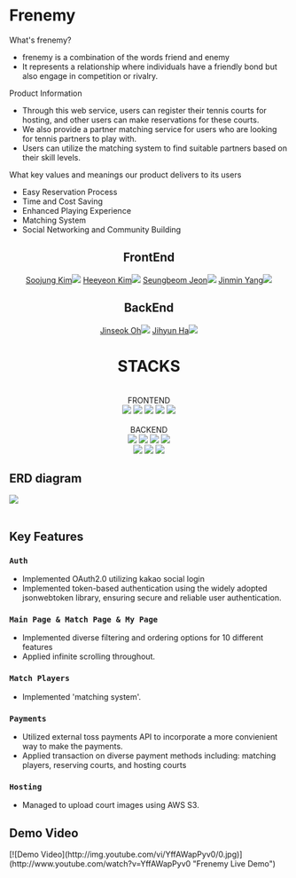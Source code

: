 # Frenemy

What's frenemy? <br/>

- frenemy is a combination of the words friend and enemy
- It represents a relationship where individuals have a friendly bond but also engage in competition or rivalry.

Product Information <br/>

- Through this web service, users can register their tennis courts for hosting, and other users can make reservations for these courts.
- We also provide a partner matching service for users who are looking for tennis partners to play with.
- Users can utilize the matching system to find suitable partners based on their skill levels.

What key values and meanings our product delivers to its users<br/>

- Easy Reservation Process
- Time and Cost Saving
- Enhanced Playing Experience
- Matching System
- Social Networking and Community Building

<div align="center">
  
## FrontEnd

<a href="https://github.com/reveur96">Soojung Kim<img src="https://img.shields.io/badge/GitHub-181717?style=flat-square&logo=GitHub&logoColor=white&link=https://github.com/hongyeollee"/></a>
<a href="https://github.com/patataco">Heeyeon Kim<img src="https://img.shields.io/badge/GitHub-181717?style=flat-square&logo=GitHub&logoColor=white&link=https://github.com/hongyeollee"/></a>
<a href="https://github.com/jeonseungbeom">Seungbeom Jeon<img src="https://img.shields.io/badge/GitHub-181717?style=flat-square&logo=GitHub&logoColor=white&link=https://github.com/hongyeollee"/></a>
<a href="https://github.com/min2oyo">Jinmin Yang<img src="https://img.shields.io/badge/GitHub-181717?style=flat-square&logo=GitHub&logoColor=white&link=https://github.com/hongyeollee"/></a>

## BackEnd

<a href="https://github.com/jinss5">Jinseok Oh<img src="https://img.shields.io/badge/github-181717?style=for-the-badge&logo=github&logoColor=white"></a>
<a href="https://github.com/haaazzi">Jihyun Ha<img src="https://img.shields.io/badge/GitHub-181717?style=flat-square&logo=GitHub&logoColor=white&link=https://github.com/hongyeollee"/></a>

</div>
  
<div align="center"><h1>STACKS</h1></div>
  </br>
<div align="center">FRONTEND</div>
  <div align="center">
  <img src="https://img.shields.io/badge/html5-E34F26?style=for-the-badge&logo=html5&logoColor=white">
    <img src="https://img.shields.io/badge/css-1572B6?style=for-the-badge&logo=css3&logoColor=white">
    <img src="https://img.shields.io/badge/react-61DAFB?style=for-the-badge&logo=react&logoColor=black">
    <img src="https://img.shields.io/badge/javascript-F7DF1E?style=for-the-badge&logo=javascript&logoColor=black">
      <img src="https://img.shields.io/badge/sass-CC6699?style=for-the-badge&logo=sass&logoColor=red">

  </div>
</br>
<div align="center">BACKEND</div>
<div align="center">
  <img src="https://img.shields.io/badge/node.js-339933?style=for-the-badge&logo=Node.js&logoColor=white">
  <img src="https://img.shields.io/badge/javascript-F7DF1E?style=for-the-badge&logo=javascript&logoColor=black"> 
  <img src="https://img.shields.io/badge/express-000000?style=for-the-badge&logo=express&logoColor=white">
  <img src="https://img.shields.io/badge/mysql-4479A1?style=for-the-badge&logo=mysql&logoColor=white"><br/>
  <img src="https://img.shields.io/badge/SQL-FFA500?style=for-the-badge&logo=sql&logoColor=white">
  <img src="https://img.shields.io/badge/AWS-232F3E?style=for-the-badge&logo=amazon-aws&logoColor=white">
  <img src="https://img.shields.io/badge/Docker-2496ED?style=for-the-badge&logo=docker&logoColor=white">
</div>

<h2>ERD diagram</h2>
<img src="https://github.com/jinss5/tennis-host-and-match/assets/62521403/131753de-6ef0-42e2-9b3a-5b7784d8d95c">
</br>
</br>

<h2>Key Features</h2>

### `Auth`

- Implemented OAuth2.0 utilizing kakao social login
- Implemented token-based authentication using the widely adopted jsonwebtoken library, ensuring secure and reliable user authentication.<br/>

### `Main Page & Match Page & My Page`

- Implemented diverse filtering and ordering options for 10 different features
- Applied infinite scrolling throughout.

### `Match Players`

- Implemented 'matching system'.

### `Payments`

- Utilized external toss payments API to incorporate a more convienient way to make the payments.
- Applied transaction on diverse payment methods including: matching players, reserving courts, and hosting courts

### `Hosting`

- Managed to upload court images using AWS S3.

<h2>Demo Video</h2>
[![Demo Video](http://img.youtube.com/vi/YffAWapPyv0/0.jpg)](http://www.youtube.com/watch?v=YffAWapPyv0 "Frenemy Live Demo")
